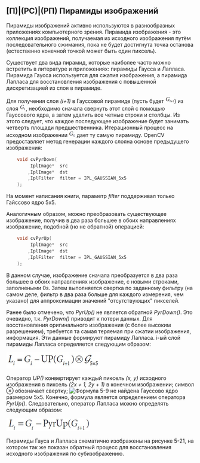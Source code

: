 ## [П)|(РС)|(РП) Пирамиды изображений

Пирамиды изображений активно используются в разнообразных приложениях компьютерного зрения. Пирамида изображения - это коллекция изображений, получаемая из исходного изображения путём последовательного сжимания, пока не будет достигнута точка останова (естественно конечной точкой может быть один пиксель). 

Существует два вида пирамид, которые наиболее часто можно встретить в литературе и приложениях: пирамиды Гаусса и Лапласа. Пирамида Гаусса используется для сжатия изображения, а пирамида Лапласа для восстановления изображения с повышенной дискретизацией из слоя в пирамиде.

Для получения слоя *(i+1)* в Гауссовой пирамиде (пусть будет ![Формула 5-5 не найден](Images/Frml_5_5.jpg)) из слоя ![Формула 5-6 не найден](Images/Frml_5_6.jpg), необходимо сначала свернуть этот слой с помощью Гауссового ядра, а затем удалить все четные строки и столбцы. Из этого следует, что каждое последующее изображение будет занимать четверть площади предшественника. Итерационный процесс на исходном изображении ![Формула 5-7 не найдена](Images/Frml_5_7.jpg) дает ту самую пирамиду. OpenCV предоставляет метод генерации каждого слояна основе предыдущего изображения: 

```cpp
	void cvPyrDown(
		 IplImage* 	src
		,IplImage* 	dst
		,IplFilter 	filter = IPL_GAUSSIAN_5x5
	);
```

На момент написания книги, параметр *filter* поддерживал только Гайссово ядро 5x5.

Аналогичным образом, можно преобразовать существующее изображение, получив в два раза большее в обоих направлениях изображение, подобной (но не обратной) операцией: 

```cpp
	void cvPyrUp(
		 IplImage* 	src
		,IplImage* 	dst
		,IplFilter 	filter = IPL_GAUSSIAN_5x5
	);
```

В данном случае, изображение сначала преобразуется в два раза большее в обоих направлениях изображение, с новыми строками, заполнеными 0s. Затем выполняется свертка по заданному фильтру (на самом деле, фильтр в два раза больше для каждого измерения, чем указано) для аппроксимации значений "отсутствующих" пикселей.

Ранее было отмечено, что *PyrUp()* не является обратной *PyrDown()*. Это очевидно, т.к. *PyrDown()* приводит к потери данных. Для восстановления оригинального изображения (с более высоким разрешением), требуется та самая теряемая при сжатии изображения, информация. Эти данные формируют пирамиду Лапласа. i-ый слой пирамиды Лапласа определяется следующим образом: 

![Формула 5-8 не найдена](Images/Frml_5_8.jpg)

Оператор *UP()* конвертирует каждый пиксель *(x, y)* исходного изображения в пиксель *(2x + 1, 2y + 1)* в конечном изображении; символ ⊗ обозначает свертку; ![Формула 5-9 не найдена](Images/Frml_5-9.jpg) Гауссово ядро размером 5x5. Конечно, формула является определением оператора *PyrUp()*. Следовательно, оператор Лапласа можно определять следующим образом:

![Формула 5-10 не найдена](Images/Frml_5_10.jpg)

Пирамиды Гауса и Лапласа схематично изображены на рисунке 5-21, на котором так же показан обратный процесс для восстановления исходного изображения по субизображению. 